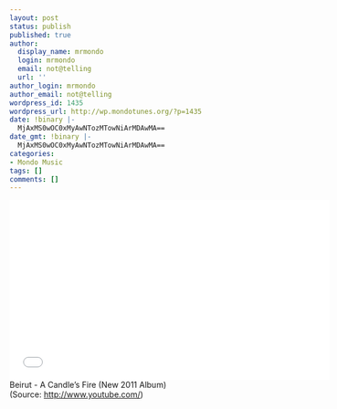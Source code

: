 ```yaml
---
layout: post
status: publish
published: true
author:
  display_name: mrmondo
  login: mrmondo
  email: not@telling
  url: ''
author_login: mrmondo
author_email: not@telling
wordpress_id: 1435
wordpress_url: http://wp.mondotunes.org/?p=1435
date: !binary |-
  MjAxMS0wOC0xMyAwNTozMTowNiArMDAwMA==
date_gmt: !binary |-
  MjAxMS0wOC0xMyAwNTozMTowNiArMDAwMA==
categories:
- Mondo Music
tags: []
comments: []
---
```

<iframe width="560" height="315" src="//www.youtube.com/embed/jqtDIeJW0ss" frameborder="0"> </iframe>
Beirut - A Candle&#8217;s Fire (New 2011 Album)
<div class="attribution">(<span>Source:</span> <a href="http://www.youtube.com/">http://www.youtube.com/</a>)</div>
